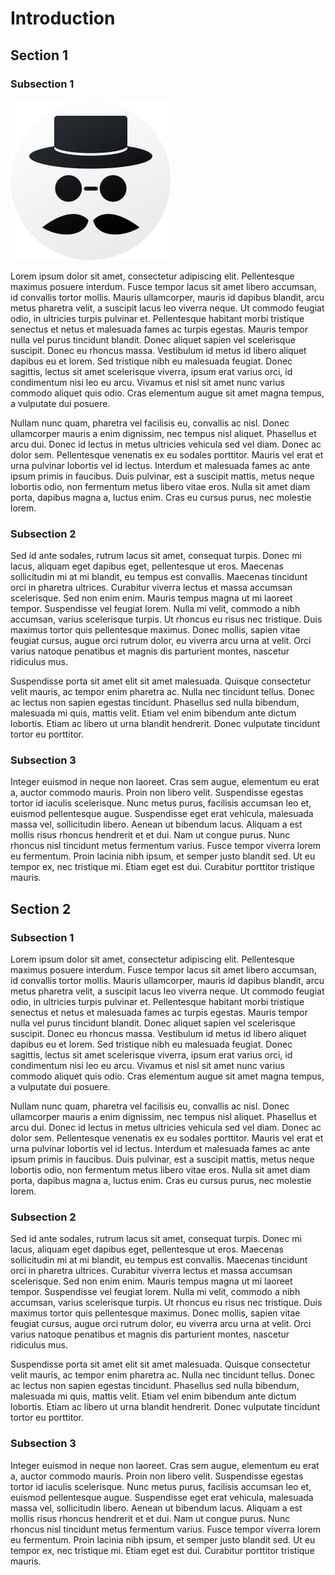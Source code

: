 # Introduction

## Section 1

### Subsection 1

![Optional caption](images/icon.png)

Lorem ipsum dolor sit amet, consectetur adipiscing elit. Pellentesque maximus posuere interdum. Fusce tempor lacus sit amet libero accumsan, id convallis tortor mollis. Mauris ullamcorper, mauris id dapibus blandit, arcu metus pharetra velit, a suscipit lacus leo viverra neque. Ut commodo feugiat odio, in ultricies turpis pulvinar et. Pellentesque habitant morbi tristique senectus et netus et malesuada fames ac turpis egestas. Mauris tempor nulla vel purus tincidunt blandit. Donec aliquet sapien vel scelerisque suscipit. Donec eu rhoncus massa. Vestibulum id metus id libero aliquet dapibus eu et lorem. Sed tristique nibh eu malesuada feugiat. Donec sagittis, lectus sit amet scelerisque viverra, ipsum erat varius orci, id condimentum nisi leo eu arcu. Vivamus et nisl sit amet nunc varius commodo aliquet quis odio. Cras elementum augue sit amet magna tempus, a vulputate dui posuere.

Nullam nunc quam, pharetra vel facilisis eu, convallis ac nisl. Donec ullamcorper mauris a enim dignissim, nec tempus nisl aliquet. Phasellus et arcu dui. Donec id lectus in metus ultricies vehicula sed vel diam. Donec ac dolor sem. Pellentesque venenatis ex eu sodales porttitor. Mauris vel erat et urna pulvinar lobortis vel id lectus. Interdum et malesuada fames ac ante ipsum primis in faucibus. Duis pulvinar, est a suscipit mattis, metus neque lobortis odio, non fermentum metus libero vitae eros. Nulla sit amet diam porta, dapibus magna a, luctus enim. Cras eu cursus purus, nec molestie lorem.

### Subsection 2

Sed id ante sodales, rutrum lacus sit amet, consequat turpis. Donec mi lacus, aliquam eget dapibus eget, pellentesque ut eros. Maecenas sollicitudin mi at mi blandit, eu tempus est convallis. Maecenas tincidunt orci in pharetra ultrices. Curabitur viverra lectus et massa accumsan scelerisque. Sed non enim enim. Mauris tempus magna ut mi laoreet tempor. Suspendisse vel feugiat lorem. Nulla mi velit, commodo a nibh accumsan, varius scelerisque turpis. Ut rhoncus eu risus nec tristique. Duis maximus tortor quis pellentesque maximus. Donec mollis, sapien vitae feugiat cursus, augue orci rutrum dolor, eu viverra arcu urna at velit. Orci varius natoque penatibus et magnis dis parturient montes, nascetur ridiculus mus.

Suspendisse porta sit amet elit sit amet malesuada. Quisque consectetur velit mauris, ac tempor enim pharetra ac. Nulla nec tincidunt tellus. Donec ac lectus non sapien egestas tincidunt. Phasellus sed nulla bibendum, malesuada mi quis, mattis velit. Etiam vel enim bibendum ante dictum lobortis. Etiam ac libero ut urna blandit hendrerit. Donec vulputate tincidunt tortor eu porttitor.

### Subsection 3

Integer euismod in neque non laoreet. Cras sem augue, elementum eu erat a, auctor commodo mauris. Proin non libero velit. Suspendisse egestas tortor id iaculis scelerisque. Nunc metus purus, facilisis accumsan leo et, euismod pellentesque augue. Suspendisse eget erat vehicula, malesuada massa vel, sollicitudin libero. Aenean ut bibendum lacus. Aliquam a est mollis risus rhoncus hendrerit et et dui. Nam ut congue purus. Nunc rhoncus nisl tincidunt metus fermentum varius. Fusce tempor viverra lorem eu fermentum. Proin lacinia nibh ipsum, et semper justo blandit sed. Ut eu tempor ex, nec tristique mi. Etiam eget est dui. Curabitur porttitor tristique mauris.

## Section 2

### Subsection 1

Lorem ipsum dolor sit amet, consectetur adipiscing elit. Pellentesque maximus posuere interdum. Fusce tempor lacus sit amet libero accumsan, id convallis tortor mollis. Mauris ullamcorper, mauris id dapibus blandit, arcu metus pharetra velit, a suscipit lacus leo viverra neque. Ut commodo feugiat odio, in ultricies turpis pulvinar et. Pellentesque habitant morbi tristique senectus et netus et malesuada fames ac turpis egestas. Mauris tempor nulla vel purus tincidunt blandit. Donec aliquet sapien vel scelerisque suscipit. Donec eu rhoncus massa. Vestibulum id metus id libero aliquet dapibus eu et lorem. Sed tristique nibh eu malesuada feugiat. Donec sagittis, lectus sit amet scelerisque viverra, ipsum erat varius orci, id condimentum nisi leo eu arcu. Vivamus et nisl sit amet nunc varius commodo aliquet quis odio. Cras elementum augue sit amet magna tempus, a vulputate dui posuere.

Nullam nunc quam, pharetra vel facilisis eu, convallis ac nisl. Donec ullamcorper mauris a enim dignissim, nec tempus nisl aliquet. Phasellus et arcu dui. Donec id lectus in metus ultricies vehicula sed vel diam. Donec ac dolor sem. Pellentesque venenatis ex eu sodales porttitor. Mauris vel erat et urna pulvinar lobortis vel id lectus. Interdum et malesuada fames ac ante ipsum primis in faucibus. Duis pulvinar, est a suscipit mattis, metus neque lobortis odio, non fermentum metus libero vitae eros. Nulla sit amet diam porta, dapibus magna a, luctus enim. Cras eu cursus purus, nec molestie lorem.

### Subsection 2

Sed id ante sodales, rutrum lacus sit amet, consequat turpis. Donec mi lacus, aliquam eget dapibus eget, pellentesque ut eros. Maecenas sollicitudin mi at mi blandit, eu tempus est convallis. Maecenas tincidunt orci in pharetra ultrices. Curabitur viverra lectus et massa accumsan scelerisque. Sed non enim enim. Mauris tempus magna ut mi laoreet tempor. Suspendisse vel feugiat lorem. Nulla mi velit, commodo a nibh accumsan, varius scelerisque turpis. Ut rhoncus eu risus nec tristique. Duis maximus tortor quis pellentesque maximus. Donec mollis, sapien vitae feugiat cursus, augue orci rutrum dolor, eu viverra arcu urna at velit. Orci varius natoque penatibus et magnis dis parturient montes, nascetur ridiculus mus.

Suspendisse porta sit amet elit sit amet malesuada. Quisque consectetur velit mauris, ac tempor enim pharetra ac. Nulla nec tincidunt tellus. Donec ac lectus non sapien egestas tincidunt. Phasellus sed nulla bibendum, malesuada mi quis, mattis velit. Etiam vel enim bibendum ante dictum lobortis. Etiam ac libero ut urna blandit hendrerit. Donec vulputate tincidunt tortor eu porttitor.

### Subsection 3

Integer euismod in neque non laoreet. Cras sem augue, elementum eu erat a, auctor commodo mauris. Proin non libero velit. Suspendisse egestas tortor id iaculis scelerisque. Nunc metus purus, facilisis accumsan leo et, euismod pellentesque augue. Suspendisse eget erat vehicula, malesuada massa vel, sollicitudin libero. Aenean ut bibendum lacus. Aliquam a est mollis risus rhoncus hendrerit et et dui. Nam ut congue purus. Nunc rhoncus nisl tincidunt metus fermentum varius. Fusce tempor viverra lorem eu fermentum. Proin lacinia nibh ipsum, et semper justo blandit sed. Ut eu tempor ex, nec tristique mi. Etiam eget est dui. Curabitur porttitor tristique mauris.
